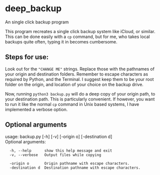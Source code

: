 # deep_backup
An single click backup program

This program recreates a single click backup system like iCloud, or similar. This can be done easily with a `cp` command, but for me, who takes local backups quite often, typing it in becomes cumbersome.

## Steps for use:
Look out for the `"CHANGE ME"` strings. Replace those with the pathnames of your origin and destination folders. Remember to escape characters as required by Python, and the Terminal. I suggest keep them to be your root folder on the origin, and location of your choice on the backup drive.  

Now, running `python3 backup.py` will do a deep copy of your origin path, to your destination path. This is particularly convenient. If however, you want to run it like the normal `cp` command in Unix based systems, I have implemented a verbose option.

## Optional arguments
usage: backup.py [-h] [-v] [-origin o] [-destination d]  
Optional arguments:
```
  -h, --help      show this help message and exit
  -v, --verbose   Output files while copying
  
  -origin o       Origin pathname with escape characters.
  -destination d  Destination pathname with escape characters.
```
